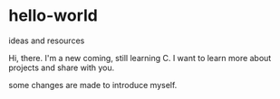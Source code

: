 # hello-world
ideas and resources

Hi, there. I'm a new coming, still learning C. I want to learn more about projects and share with you.

some changes are made to introduce myself.

